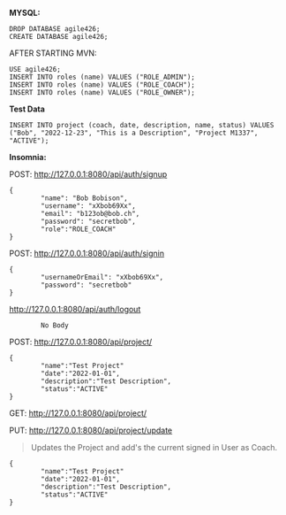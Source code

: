 

**MYSQL:**
```
DROP DATABASE agile426;
CREATE DATABASE agile426;
```
AFTER STARTING MVN:
```
USE agile426;
INSERT INTO roles (name) VALUES ("ROLE_ADMIN");
INSERT INTO roles (name) VALUES ("ROLE_COACH");
INSERT INTO roles (name) VALUES ("ROLE_OWNER");
```
**Test Data**
```
INSERT INTO project (coach, date, description, name, status) VALUES ("Bob", "2022-12-23", "This is a Description", "Project M1337", "ACTIVE"); 
```

**Insomnia:**

POST: http://127.0.0.1:8080/api/auth/signup
```
{
        "name": "Bob Bobison",
        "username": "xXbob69Xx",
        "email": "b123ob@bob.ch",
        "password": "secretbob",
        "role":"ROLE_COACH"
}
```


POST: http://127.0.0.1:8080/api/auth/signin
```
{
        "usernameOrEmail": "xXbob69Xx",
        "password": "secretbob"
}
```

http://127.0.0.1:8080/api/auth/logout
```
        No Body
```

POST: http://127.0.0.1:8080/api/project/
```
{
        "name":"Test Project"
        "date":"2022-01-01",
        "description":"Test Description",
        "status":"ACTIVE"
}
```

GET: http://127.0.0.1:8080/api/project/


PUT: http://127.0.0.1:8080/api/project/update
>Updates the Project and add's the current signed in User as Coach.

```
{
        "name":"Test Project"
        "date":"2022-01-01",
        "description":"Test Description",
        "status":"ACTIVE"
}
```
